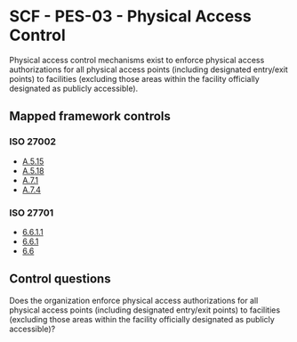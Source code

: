 # SCF - PES-03 - Physical Access Control
Physical access control mechanisms exist to enforce physical access authorizations for all physical access points (including designated entry/exit points) to facilities (excluding those areas within the facility officially designated as publicly accessible).
## Mapped framework controls
### ISO 27002
- [A.5.15](../iso27002/a-5.md#a515)
- [A.5.18](../iso27002/a-5.md#a518)
- [A.7.1](../iso27002/a-7.md#a71)
- [A.7.4](../iso27002/a-7.md#a74)
  
### ISO 27701
- [6.6.1.1](../iso27701/6611.md)
- [6.6.1](../iso27701/661.md)
- [6.6](../iso27701/66.md)
  
## Control questions
Does the organization enforce physical access authorizations for all physical access points (including designated entry/exit points) to facilities (excluding those areas within the facility officially designated as publicly accessible)?
  